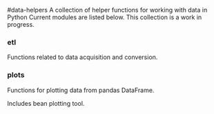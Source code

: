 #data-helpers
A collection of helper functions for working with data in Python
Current modules are listed below.  This collection is a work in progress.

### etl

Functions related to data acquisition and conversion.

### plots

Functions for plotting data from pandas DataFrame.

Includes bean plotting tool.

